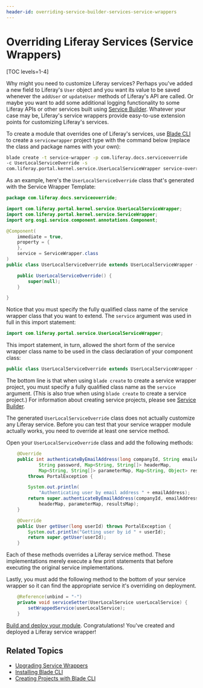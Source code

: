 ```yaml
---
header-id: overriding-service-builder-services-service-wrappers
---
```


# Overriding Liferay Services (Service Wrappers)

[TOC levels=1-4]

Why might you need to customize Liferay services? Perhaps you've added a new 
field to Liferay's `User` object and you want its value to be saved whenever the 
`addUser` or `updateUser` methods of Liferay's API are called. Or maybe you want 
to add some additional logging functionality to some Liferay APIs or other 
services built using [Service Builder](/docs/7-2/appdev/-/knowledge_base/a/service-builder). 
Whatever your case may be, Liferay's service wrappers provide easy-to-use 
extension points for customizing Liferay's services. 

To create a module that overrides one of Liferay's services, use [Blade CLI](/docs/7-2/reference/-/knowledge_base/r/blade-cli) 
to create a `servicewrapper` project type with the command below (replace the 
class and package names with your own):

```bash
blade create -t service-wrapper -p com.liferay.docs.serviceoverride 
-c UserLocalServiceOverride -s 
com.liferay.portal.kernel.service.UserLocalServiceWrapper service-override
``` 

As an example, here's the `UserLocalServiceOverride` class that's generated with 
the Service Wrapper Template:

```java
package com.liferay.docs.serviceoverride;

import com.liferay.portal.kernel.service.UserLocalServiceWrapper;
import com.liferay.portal.kernel.service.ServiceWrapper;
import org.osgi.service.component.annotations.Component;

@Component(
    immediate = true,
    property = {
    },
    service = ServiceWrapper.class
)
public class UserLocalServiceOverride extends UserLocalServiceWrapper {

    public UserLocalServiceOverride() {
        super(null);
    }

}
```

Notice that you must specify the fully qualified class name of the service 
wrapper class that you want to extend. The `service` argument was used in full 
in this import statement:

```java
import com.liferay.portal.service.UserLocalServiceWrapper;
```

This import statement, in turn, allowed the short form of the service wrapper 
class name to be used in the class declaration of your component class:

```java
public class UserLocalServiceOverride extends UserLocalServiceWrapper {...}
```

The bottom line is that when using `blade create` to create a service wrapper 
project, you must specify a fully qualified class name as the `service` 
argument. (This is also true when using `blade create` to create a service 
project.) For information about creating service projects, please see 
[Service Builder](/docs/7-2/appdev/-/knowledge_base/a/service-builder). 

The generated `UserLocalServiceOverride` class does not actually customize any 
Liferay service. Before you can test that your service wrapper module actually 
works, you need to override at least one service method. 

Open your `UserLocalServiceOverride` class and add the following methods:

```java
    @Override
    public int authenticateByEmailAddress(long companyId, String emailAddress,
            String password, Map<String, String[]> headerMap,
            Map<String, String[]> parameterMap, Map<String, Object> resultsMap)
        throws PortalException {

        System.out.println(
            "Authenticating user by email address " + emailAddress);
        return super.authenticateByEmailAddress(companyId, emailAddress, password,
            headerMap, parameterMap, resultsMap);
    }

    @Override
    public User getUser(long userId) throws PortalException {
        System.out.println("Getting user by id " + userId);
        return super.getUser(userId);
    }
```

Each of these methods overrides a Liferay service method. These implementations 
merely execute a few print statements that before executing the original service 
implementations. 

Lastly, you must add the following method to the bottom of your service wrapper 
so it can find the appropriate service it's overriding on deployment. 

```java
    @Reference(unbind = "-")
    private void serviceSetter(UserLocalService userLocalService) {
        setWrappedService(userLocalService);
    }
```

[Build and deploy your module](/docs/7-2/reference/-/knowledge_base/r/deploying-a-project). 
Congratulations! You've created and deployed a Liferay service wrapper! 

## Related Topics

- [Upgrading Service Wrappers](/docs/7-2/tutorials/-/knowledge_base/t/upgrading-service-wrapper-hooks)
- [Installing Blade CLI](/docs/7-2/reference/-/knowledge_base/r/installing-blade-cli)
- [Creating Projects with Blade CLI](/docs/7-1/tutorials/-/knowledge_base/t/creating-projects-with-blade-cli)
